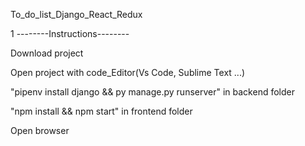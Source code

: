 

To_do_list_Django_React_Redux

1 --------Instructions--------

Download project

Open project with code_Editor(Vs Code, Sublime Text ...)


"pipenv install django  &&  py manage.py runserver" in backend folder

"npm install  &&  npm start"  in frontend folder

Open browser
